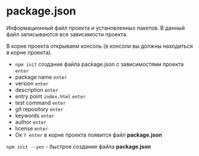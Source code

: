 # package.json
Информационный файл проекта и установленных пакетов. В данный файл записываются все зависимости проекта.

В корне проекта открываем консоль (в консоли вы должны находиться в корне проекта).
- `npm init` создание файла package.json с зависимостями проекта `enter`
- package name `enter`
- version `enter`
- description `enter`
- entry point `index.html` `enter`
- test command `enter`
- git repository `enter`
- keywords `enter`
- author `enter`
- license `enter`
- Ок `Y enter` в корне проекта появится файл **package.json**

`npm init --yes` - быстрое создание файла **package.json**
